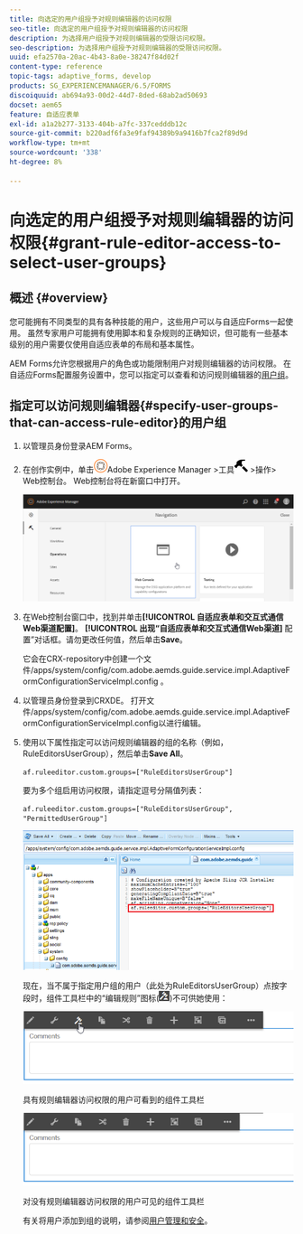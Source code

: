 ```yaml
---
title: 向选定的用户组授予对规则编辑器的访问权限
seo-title: 向选定的用户组授予对规则编辑器的访问权限
description: 为选择用户组授予对规则编辑器的受限访问权限。
seo-description: 为选择用户组授予对规则编辑器的受限访问权限。
uuid: efa2570a-20ac-4b43-8a0e-38247f84d02f
content-type: reference
topic-tags: adaptive_forms, develop
products: SG_EXPERIENCEMANAGER/6.5/FORMS
discoiquuid: ab694a93-00d2-44d7-8ded-68ab2ad50693
docset: aem65
feature: 自适应表单
exl-id: a1a2b277-3133-404b-a7fc-337cedddb12c
source-git-commit: b220adf6fa3e9faf94389b9a9416b7fca2f89d9d
workflow-type: tm+mt
source-wordcount: '338'
ht-degree: 8%

---
```


# 向选定的用户组授予对规则编辑器的访问权限{#grant-rule-editor-access-to-select-user-groups}

## 概述 {#overview}

您可能拥有不同类型的具有各种技能的用户，这些用户可以与自适应Forms一起使用。 虽然专家用户可能拥有使用脚本和复杂规则的正确知识，但可能有一些基本级别的用户需要仅使用自适应表单的布局和基本属性。

AEM Forms允许您根据用户的角色或功能限制用户对规则编辑器的访问权限。 在自适应Forms配置服务设置中，您可以指定可以查看和访问规则编辑器的[用户组](/help/sites-administering/security.md)。

## 指定可以访问规则编辑器{#specify-user-groups-that-can-access-rule-editor}的用户组

1. 以管理员身份登录AEM Forms。
1. 在创作实例中，单击![ adobeexperiencemanager](assets/adobeexperiencemanager.png)Adobe Experience Manager >工具![hammer](assets/hammer.png) >操作> Web控制台。 Web控制台将在新窗口中打开。

   ![1-2](assets/1-2.png)

1. 在Web控制台窗口中，找到并单击&#x200B;**[!UICONTROL 自适应表单和交互式通信Web渠道配置]**。 **[!UICONTROL 出现“自适应表单和交互式通信Web渠道]** 配置”对话框。请勿更改任何值，然后单击&#x200B;**Save**。

   它会在CRX-repository中创建一个文件/apps/system/config/com.adobe.aemds.guide.service.impl.AdaptiveFormConfigurationServiceImpl.config 。

1. 以管理员身份登录到CRXDE。 打开文件/apps/system/config/com.adobe.aemds.guide.service.impl.AdaptiveFormConfigurationServiceImpl.config以进行编辑。
1. 使用以下属性指定可以访问规则编辑器的组的名称（例如， RuleEditorsUserGroup），然后单击&#x200B;**Save All**。

   `af.ruleeditor.custom.groups=["RuleEditorsUserGroup"]`

   要为多个组启用访问权限，请指定逗号分隔值列表：

   `af.ruleeditor.custom.groups=["RuleEditorsUserGroup", "PermittedUserGroup"]`

   ![创建用户](assets/create_user_new.png)

   现在，当不属于指定用户组的用户（此处为RuleEditorsUserGroup）点按字段时，组件工具栏中的“编辑规则”图标(![edit-rules1](assets/edit-rules1.png))不可供她使用：

   ![componentstoolbarwithre](assets/componentstoolbarwithre.png)

   具有规则编辑器访问权限的用户可看到的组件工具栏

   ![组件stoolbarwithoutre](assets/componentstoolbarwithoutre.png)

   对没有规则编辑器访问权限的用户可见的组件工具栏

   有关将用户添加到组的说明，请参阅[用户管理和安全](/help/sites-administering/security.md)。
